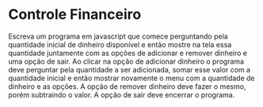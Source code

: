 # Controle Financeiro

Escreva um programa em javascript que comece perguntando pela quantidade inicial de dinheiro
disponível e então mostre na tela essa quantidade juntamente com as opções de adicionar e remover
dinheiro e uma opção de sair. Ao clicar na opção de adicionar dinheiro o programa deve perguntar pela
quantidade a ser adicionada, somar esse valor com a quantidade inicial e então mostrar novamente o
menu com a quantidade de dinheiro e as opções. A opção de remover dinheiro deve fazer o mesmo,
porém subtraindo o valor. A opção de sair deve encerrar o programa.